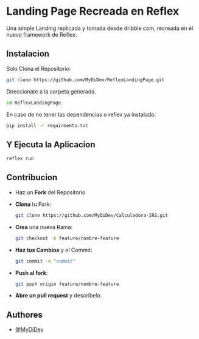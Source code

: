 # Landing Page Recreada en Reflex

Una simple Landing replicada y tomada desde dribble.com, recreada en el nuevo framework de Reflex. 

## Instalacion

Solo Clona el Repositorio:


```bash
git clone https://github.com/MyDiDev/ReflexLandingPage.git
```

Direccionate a la carpeta generada.

```bash
cd ReflexLandingPage
```

En caso de no tener las dependencias o reflex ya instalado.

```bash
pip install -r requirments.txt
```

## Y Ejecuta la Aplicacion

```bash
reflex run
```


## Contribucion

- Haz un **Fork** del Repositorio 

- **Clona** tu Fork:
    ```bash 
    git clone https://github.com/MyDiDev/Calculadora-IRS.git
    ```
- **Crea** una nueva Rama:
    ```bash
    git checkout -b feature/nombre-feature
    ```
- **Haz tus Cambios** y el Commit:
    ```bash
    git commit -m "commit"
    ```
- **Push al fork**:
    ```bash
    git push origin feature/nombre-feature
    ```
- **Abre un pull request** y describelo.

## Authores

- [@MyDiDev](https://www.github.com/MyDiDev)
